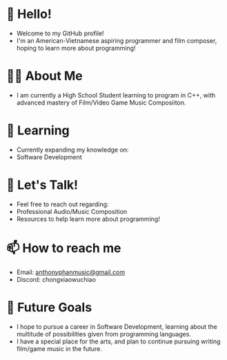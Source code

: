 
# 👋 Hello!
- Welcome to my GitHub profile! 
- I'm an American-Vietnamese aspiring programmer and film composer, hoping to learn more about programming! 
# 👨‍💻 About Me
- I am currently a High School Student learning to program in C++, with advanced mastery of Film/Video Game Music Composiiton.
<!---
# 🔭 Current Projects
--->

# 🌱 Learning
- Currently expanding my knowledge on:
- Software Development 
<!---
# ✅ Open to Collaborate On
--->

# 💬 Let's Talk! 
- Feel free to reach out regarding:
- Professional Audio/Music Composition
- Resources to help learn more about programming!

# 📫 How to reach me
- Email: anthonyphanmusic@gmail.com
- Discord: chongxiaowuchiao

# 🎯 Future Goals 
- I hope to pursue a career in Software Development, learning about the multitude of possibilities given from programming languages. 
- I have a special place for the arts, and plan to continue pursuing writing film/game music in the future.

<!---
anthonyphanmusic/anthonyphanmusic is a ✨ special ✨ repository because its `README.md` (this file) appears on your GitHub profile.
You can click the Preview link to take a look at your changes.
--->

